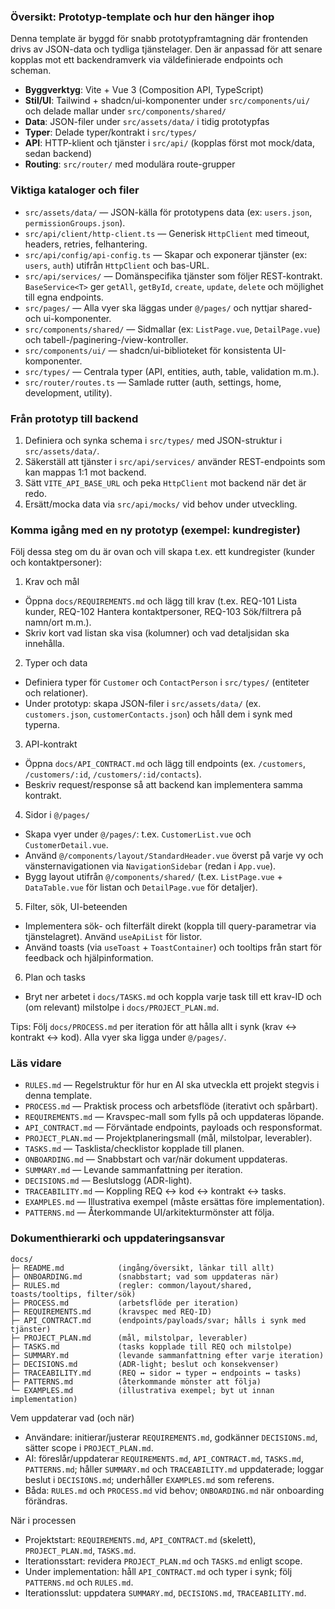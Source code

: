 ### Översikt: Prototyp-template och hur den hänger ihop

Denna template är byggd för snabb prototypframtagning där frontenden drivs av JSON-data och tydliga tjänstelager. Den är anpassad för att senare kopplas mot ett backendramverk via väldefinierade endpoints och scheman.

- **Byggverktyg**: Vite + Vue 3 (Composition API, TypeScript)
- **Stil/UI**: Tailwind + shadcn/ui-komponenter under `src/components/ui/` och delade mallar under `src/components/shared/`
- **Data**: JSON-filer under `src/assets/data/` i tidig prototypfas
- **Typer**: Delade typer/kontrakt i `src/types/`
- **API**: HTTP-klient och tjänster i `src/api/` (kopplas först mot mock/data, sedan backend)
- **Routing**: `src/router/` med modulära route-grupper

### Viktiga kataloger och filer

- `src/assets/data/` — JSON-källa för prototypens data (ex: `users.json`, `permissionGroups.json`).
- `src/api/client/http-client.ts` — Generisk `HttpClient` med timeout, headers, retries, felhantering.
- `src/api/config/api-config.ts` — Skapar och exponerar tjänster (ex: `users`, `auth`) utifrån `HttpClient` och bas-URL.
- `src/api/services/` — Domänspecifika tjänster som följer REST-kontrakt. `BaseService<T>` ger `getAll`, `getById`, `create`, `update`, `delete` och möjlighet till egna endpoints.
- `src/pages/` — Alla vyer ska läggas under `@/pages/` och nyttjar shared- och ui-komponenter.
- `src/components/shared/` — Sidmallar (ex: `ListPage.vue`, `DetailPage.vue`) och tabell-/paginering-/view-kontroller.
- `src/components/ui/` — shadcn/ui-biblioteket för konsistenta UI-komponenter.
- `src/types/` — Centrala typer (API, entities, auth, table, validation m.m.).
- `src/router/routes.ts` — Samlade rutter (auth, settings, home, development, utility).

### Från prototyp till backend

1) Definiera och synka schema i `src/types/` med JSON-struktur i `src/assets/data/`.
2) Säkerställ att tjänster i `src/api/services/` använder REST-endpoints som kan mappas 1:1 mot backend.
3) Sätt `VITE_API_BASE_URL` och peka `HttpClient` mot backend när det är redo.
4) Ersätt/mocka data via `src/api/mocks/` vid behov under utveckling.

### Komma igång med en ny prototyp (exempel: kundregister)

Följ dessa steg om du är ovan och vill skapa t.ex. ett kundregister (kunder och kontaktpersoner):

1) Krav och mål
- Öppna `docs/REQUIREMENTS.md` och lägg till krav (t.ex. REQ-101 Lista kunder, REQ-102 Hantera kontaktpersoner, REQ-103 Sök/filtrera på namn/ort m.m.).
- Skriv kort vad listan ska visa (kolumner) och vad detaljsidan ska innehålla.

2) Typer och data
- Definiera typer för `Customer` och `ContactPerson` i `src/types/` (entiteter och relationer).
- Under prototyp: skapa JSON-filer i `src/assets/data/` (ex. `customers.json`, `customerContacts.json`) och håll dem i synk med typerna.

3) API-kontrakt
- Öppna `docs/API_CONTRACT.md` och lägg till endpoints (ex. `/customers`, `/customers/:id`, `/customers/:id/contacts`).
- Beskriv request/response så att backend kan implementera samma kontrakt.

4) Sidor i `@/pages/`
- Skapa vyer under `@/pages/`: t.ex. `CustomerList.vue` och `CustomerDetail.vue`.
- Använd `@/components/layout/StandardHeader.vue` överst på varje vy och vänsternavigationen via `NavigationSidebar` (redan i `App.vue`).
- Bygg layout utifrån `@/components/shared/` (t.ex. `ListPage.vue` + `DataTable.vue` för listan och `DetailPage.vue` för detaljer).

5) Filter, sök, UI-beteenden
- Implementera sök- och filterfält direkt (koppla till query-parametrar via tjänstelagret). Använd `useApiList` för listor.
- Använd toasts (via `useToast` + `ToastContainer`) och tooltips från start för feedback och hjälpinformation.

6) Plan och tasks
- Bryt ner arbetet i `docs/TASKS.md` och koppla varje task till ett krav-ID och (om relevant) milstolpe i `docs/PROJECT_PLAN.md`.

Tips: Följ `docs/PROCESS.md` per iteration för att hålla allt i synk (krav ↔ kontrakt ↔ kod). Alla vyer ska ligga under `@/pages/`.

### Läs vidare

- `RULES.md` — Regelstruktur för hur en AI ska utveckla ett projekt stegvis i denna template.
- `PROCESS.md` — Praktisk process och arbetsflöde (iterativt och spårbart).
- `REQUIREMENTS.md` — Kravspec-mall som fylls på och uppdateras löpande.
- `API_CONTRACT.md` — Förväntade endpoints, payloads och responsformat.
- `PROJECT_PLAN.md` — Projektplaneringsmall (mål, milstolpar, leverabler).
- `TASKS.md` — Tasklista/checklistor kopplade till planen.
 - `ONBOARDING.md` — Snabbstart och var/när dokument uppdateras.
 - `SUMMARY.md` — Levande sammanfattning per iteration.
 - `DECISIONS.md` — Beslutslogg (ADR-light).
 - `TRACEABILITY.md` — Koppling REQ ↔ kod ↔ kontrakt ↔ tasks.
 - `EXAMPLES.md` — Illustrativa exempel (måste ersättas före implementation).
 - `PATTERNS.md` — Återkommande UI/arkitekturmönster att följa.

### Dokumenthierarki och uppdateringsansvar

```
docs/
├─ README.md            (ingång/översikt, länkar till allt)
├─ ONBOARDING.md        (snabbstart; vad som uppdateras när)
├─ RULES.md             (regler: common/layout/shared, toasts/tooltips, filter/sök)
├─ PROCESS.md           (arbetsflöde per iteration)
├─ REQUIREMENTS.md      (kravspec med REQ-ID)
├─ API_CONTRACT.md      (endpoints/payloads/svar; hålls i synk med tjänster)
├─ PROJECT_PLAN.md      (mål, milstolpar, leverabler)
├─ TASKS.md             (tasks kopplade till REQ och milstolpe)
├─ SUMMARY.md           (levande sammanfattning efter varje iteration)
├─ DECISIONS.md         (ADR-light; beslut och konsekvenser)
├─ TRACEABILITY.md      (REQ ↔ sidor ↔ typer ↔ endpoints ↔ tasks)
├─ PATTERNS.md          (återkommande mönster att följa)
└─ EXAMPLES.md          (illustrativa exempel; byt ut innan implementation)
```

Vem uppdaterar vad (och när)
- Användare: initierar/justerar `REQUIREMENTS.md`, godkänner `DECISIONS.md`, sätter scope i `PROJECT_PLAN.md`.
- AI: föreslår/uppdaterar `REQUIREMENTS.md`, `API_CONTRACT.md`, `TASKS.md`, `PATTERNS.md`; håller `SUMMARY.md` och `TRACEABILITY.md` uppdaterade; loggar beslut i `DECISIONS.md`; underhåller `EXAMPLES.md` som referens.
- Båda: `RULES.md` och `PROCESS.md` vid behov; `ONBOARDING.md` när onboarding förändras.

När i processen
- Projektstart: `REQUIREMENTS.md`, `API_CONTRACT.md` (skelett), `PROJECT_PLAN.md`, `TASKS.md`.
- Iterationsstart: revidera `PROJECT_PLAN.md` och `TASKS.md` enligt scope.
- Under implementation: håll `API_CONTRACT.md` och typer i synk; följ `PATTERNS.md` och `RULES.md`.
- Iterationsslut: uppdatera `SUMMARY.md`, `DECISIONS.md`, `TRACEABILITY.md`.
